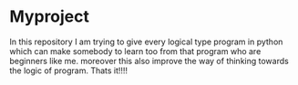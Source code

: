 # Myproject
In this repository I am trying to give every logical type program in python which can make somebody to learn too from that program who are beginners like me.
moreover this also improve the way of thinking towards the logic of program.
Thats it!!!!
